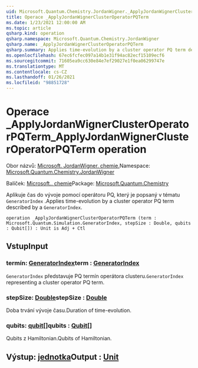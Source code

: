 ```yaml
---
uid: Microsoft.Quantum.Chemistry.JordanWigner._ApplyJordanWignerClusterOperatorPQTerm
title: Operace _ApplyJordanWignerClusterOperatorPQTerm
ms.date: 1/23/2021 12:00:00 AM
ms.topic: article
qsharp.kind: operation
qsharp.namespace: Microsoft.Quantum.Chemistry.JordanWigner
qsharp.name: _ApplyJordanWignerClusterOperatorPQTerm
qsharp.summary: Applies time-evolution by a cluster operator PQ term described by a `GeneratorIndex`.
ms.openlocfilehash: 67ec6fcfec097a14b1e31f94ac82ecf15109ecf6
ms.sourcegitcommit: 71605ea9cc630e84e7ef29027e1f0ea06299747e
ms.translationtype: MT
ms.contentlocale: cs-CZ
ms.lasthandoff: 01/26/2021
ms.locfileid: "98851728"
---
```

# <a name="_applyjordanwignerclusteroperatorpqterm-operation"></a><span data-ttu-id="18eae-102">Operace _ApplyJordanWignerClusterOperatorPQTerm</span><span class="sxs-lookup"><span data-stu-id="18eae-102">_ApplyJordanWignerClusterOperatorPQTerm operation</span></span>

<span data-ttu-id="18eae-103">Obor názvů: [Microsoft. JordanWigner. chemie.](xref:Microsoft.Quantum.Chemistry.JordanWigner)</span><span class="sxs-lookup"><span data-stu-id="18eae-103">Namespace: [Microsoft.Quantum.Chemistry.JordanWigner](xref:Microsoft.Quantum.Chemistry.JordanWigner)</span></span>

<span data-ttu-id="18eae-104">Balíček: [Microsoft.. chemie](https://nuget.org/packages/Microsoft.Quantum.Chemistry)</span><span class="sxs-lookup"><span data-stu-id="18eae-104">Package: [Microsoft.Quantum.Chemistry](https://nuget.org/packages/Microsoft.Quantum.Chemistry)</span></span>


<span data-ttu-id="18eae-105">Aplikuje čas do vývoje pomocí operátoru PQ, který je popsaný v tématu `GeneratorIndex` .</span><span class="sxs-lookup"><span data-stu-id="18eae-105">Applies time-evolution by a cluster operator PQ term described by a `GeneratorIndex`.</span></span>

```qsharp
operation _ApplyJordanWignerClusterOperatorPQTerm (term : Microsoft.Quantum.Simulation.GeneratorIndex, stepSize : Double, qubits : Qubit[]) : Unit is Adj + Ctl
```


## <a name="input"></a><span data-ttu-id="18eae-106">Vstup</span><span class="sxs-lookup"><span data-stu-id="18eae-106">Input</span></span>

### <a name="term--generatorindex"></a><span data-ttu-id="18eae-107">termín: [GeneratorIndex](xref:Microsoft.Quantum.Simulation.GeneratorIndex)</span><span class="sxs-lookup"><span data-stu-id="18eae-107">term : [GeneratorIndex](xref:Microsoft.Quantum.Simulation.GeneratorIndex)</span></span>

<span data-ttu-id="18eae-108">`GeneratorIndex` představuje PQ termín operátora clusteru.</span><span class="sxs-lookup"><span data-stu-id="18eae-108">`GeneratorIndex` representing a cluster operator PQ term.</span></span>


### <a name="stepsize--double"></a><span data-ttu-id="18eae-109">stepSize: [Double](xref:microsoft.quantum.lang-ref.double)</span><span class="sxs-lookup"><span data-stu-id="18eae-109">stepSize : [Double](xref:microsoft.quantum.lang-ref.double)</span></span>

<span data-ttu-id="18eae-110">Doba trvání vývoje času.</span><span class="sxs-lookup"><span data-stu-id="18eae-110">Duration of time-evolution.</span></span>


### <a name="qubits--qubit"></a><span data-ttu-id="18eae-111">qubits: [qubit](xref:microsoft.quantum.lang-ref.qubit)[]</span><span class="sxs-lookup"><span data-stu-id="18eae-111">qubits : [Qubit](xref:microsoft.quantum.lang-ref.qubit)[]</span></span>

<span data-ttu-id="18eae-112">Qubits z Hamiltonian.</span><span class="sxs-lookup"><span data-stu-id="18eae-112">Qubits of Hamiltonian.</span></span>



## <a name="output--unit"></a><span data-ttu-id="18eae-113">Výstup: [jednotka](xref:microsoft.quantum.lang-ref.unit)</span><span class="sxs-lookup"><span data-stu-id="18eae-113">Output : [Unit](xref:microsoft.quantum.lang-ref.unit)</span></span>

